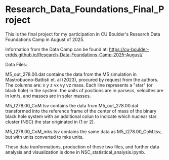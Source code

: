 # Research_Data_Foundations_Final_Project
This is the final project for my participation in CU Boulder's Research Data Foundations Camp in August of 2025.

Information from the Data Camp can be found at: https://cu-boulder-crdds.github.io/Research-Data-Foundations-Camp-2025-August/

Data Files:

M5_out_278.00.dat contains the data from the M5 simulation in Mastrobuono-Battisti et. al (2023), procured by request from the authors.
The columns are: x y z vx vy vz mass. Each line represents a "star" (or black hole) in the system.
the units of positions are in parsecs, velocites are in km/s, and masses are in solar masses.

M5_t278.00_CoM.tsv contains the data from M5_out_278.00.dat transformed into the reference frame of the center of mass of the binary black hole system with an additional colun to indicate which nuclear star cluster (NSC) the star originated in (1 or 2).

M5_t278.00_CoM_mks.tsv contains the same data as M5_t278.00_CoM.tsv, but with units converted to mks units.

These data tranformations, production of these two files, and further data analysis and visualization is done in NSC_statistical_analysis.ipynb.